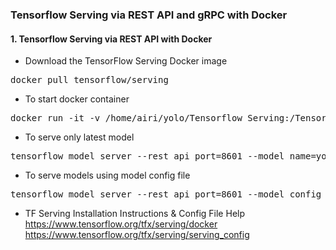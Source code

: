 ### Tensorflow Serving via REST API and gRPC with Docker
#### 1. Tensorflow Serving via REST API with Docker
- Download the TensorFlow Serving Docker image
<pre>
docker pull tensorflow/serving
</pre> 
- To start docker container
<pre>
docker run -it -v /home/airi/yolo/Tensorflow_Serving:/Tensorflow_Serving -p 8601:8601 --entrypoint /bin/bash tensorflow/serving
</pre> 
- To serve only latest model
<pre>
tensorflow_model_server --rest_api_port=8601 --model_name=yolov8_tf_serving --model_base_path=/Tensorflow_Serving/saved_models/
</pre> 
- To serve models using model config file
<pre>
tensorflow_model_server --rest_api_port=8601 --model_config_file=/Tensorflow_Serving/model.config.a
</pre> 
- TF Serving Installation Instructions & Config File Help
  https://www.tensorflow.org/tfx/serving/docker https://www.tensorflow.org/tfx/serving/serving_config


